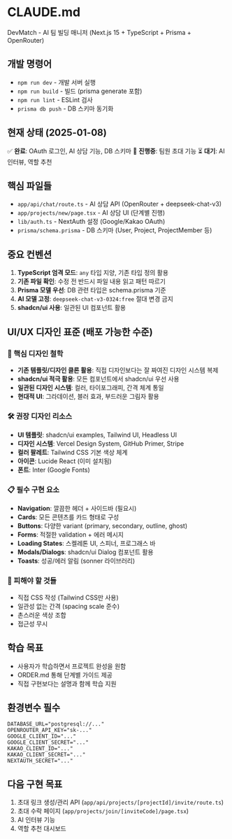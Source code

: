 # CLAUDE.md

DevMatch - AI 팀 빌딩 매니저 (Next.js 15 + TypeScript + Prisma + OpenRouter)

## 개발 명령어
- `npm run dev` - 개발 서버 실행
- `npm run build` - 빌드 (prisma generate 포함)  
- `npm run lint` - ESLint 검사
- `prisma db push` - DB 스키마 동기화

## 현재 상태 (2025-01-08)
✅ **완료**: OAuth 로그인, AI 상담 기능, DB 스키마
🔄 **진행중**: 팀원 초대 기능 
⏳ **대기**: AI 인터뷰, 역할 추천

## 핵심 파일들
- `app/api/chat/route.ts` - AI 상담 API (OpenRouter + deepseek-chat-v3)
- `app/projects/new/page.tsx` - AI 상담 UI (단계별 진행)
- `lib/auth.ts` - NextAuth 설정 (Google/Kakao OAuth)
- `prisma/schema.prisma` - DB 스키마 (User, Project, ProjectMember 등)

## 중요 컨벤션
1. **TypeScript 엄격 모드**: `any` 타입 지양, 기존 타입 정의 활용
2. **기존 파일 확인**: 수정 전 반드시 파일 내용 읽고 패턴 따르기
3. **Prisma 모델 우선**: DB 관련 타입은 schema.prisma 기준
4. **AI 모델 고정**: `deepseek-chat-v3-0324:free` 절대 변경 금지
5. **shadcn/ui 사용**: 일관된 UI 컴포넌트 활용

## UI/UX 디자인 표준 (배포 가능한 수준)

### 🎨 핵심 디자인 철학
- **기존 템플릿/디자인 클론 활용**: 직접 디자인보다는 잘 짜여진 디자인 시스템 복제
- **shadcn/ui 적극 활용**: 모든 컴포넌트에서 shadcn/ui 우선 사용
- **일관된 디자인 시스템**: 컬러, 타이포그래피, 간격 체계 통일
- **현대적 UI**: 그라데이션, 블러 효과, 부드러운 그림자 활용

### 🛠️ 권장 디자인 리소스
- **UI 템플릿**: shadcn/ui examples, Tailwind UI, Headless UI
- **디자인 시스템**: Vercel Design System, GitHub Primer, Stripe
- **컬러 팔레트**: Tailwind CSS 기본 색상 체계
- **아이콘**: Lucide React (이미 설치됨)
- **폰트**: Inter (Google Fonts)

### 📋 필수 구현 요소
- **Navigation**: 깔끔한 헤더 + 사이드바 (필요시)
- **Cards**: 모든 콘텐츠를 카드 형태로 구성
- **Buttons**: 다양한 variant (primary, secondary, outline, ghost)
- **Forms**: 적절한 validation + 에러 메시지
- **Loading States**: 스켈레톤 UI, 스피너, 프로그래스 바
- **Modals/Dialogs**: shadcn/ui Dialog 컴포넌트 활용
- **Toasts**: 성공/에러 알림 (sonner 라이브러리)

### 🚫 피해야 할 것들
- 직접 CSS 작성 (Tailwind CSS만 사용)
- 일관성 없는 간격 (spacing scale 준수)
- 촌스러운 색상 조합
- 접근성 무시

## 학습 목표
- 사용자가 학습하면서 프로젝트 완성을 원함
- ORDER.md 통해 단계별 가이드 제공
- 직접 구현보다는 설명과 함께 학습 지원

## 환경변수 필수
```
DATABASE_URL="postgresql://..."
OPENROUTER_API_KEY="sk-..."
GOOGLE_CLIENT_ID="..."
GOOGLE_CLIENT_SECRET="..."
KAKAO_CLIENT_ID="..."
KAKAO_CLIENT_SECRET="..."
NEXTAUTH_SECRET="..."
```

## 다음 구현 목표
1. 초대 링크 생성/관리 API (`app/api/projects/[projectId]/invite/route.ts`)
2. 초대 수락 페이지 (`app/projects/join/[inviteCode]/page.tsx`)  
3. AI 인터뷰 기능
4. 역할 추천 대시보드